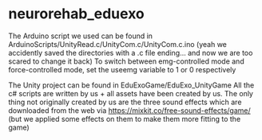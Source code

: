 # neurorehab_eduexo

The Arduino script we used can be found in ArduinoScripts/UnityRead.c/UnityCom.c/UnityCom.c.ino
(yeah we accidently saved the directories with a .c file ending... and now we are too scared to change it back)
To switch between emg-controlled mode and force-controlled mode, set the useemg variable to 1 or 0 respectively

The Unity project can be found in EduExoGame/EduExo_UnityGame
All the c# scripts are written by us + all assets have been created by us. The only thing not originally created by us are the three sound effects which are downloaded from the web via https://mixkit.co/free-sound-effects/game/ (but we applied some effects on them to make them more fitting to the game)